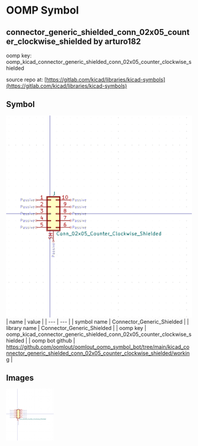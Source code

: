 # OOMP Symbol  
## connector_generic_shielded_conn_02x05_counter_clockwise_shielded  by arturo182  
  
oomp key: oomp_kicad_connector_generic_shielded_conn_02x05_counter_clockwise_shielded  
  
source repo at: [https://gitlab.com/kicad/libraries/kicad-symbols](https://gitlab.com/kicad/libraries/kicad-symbols)  
## Symbol  
  
[![working.png](working_600.png)](working.png)  
| name | value | 
| --- | --- | 
| symbol name | Connector_Generic_Shielded | 
| library name | Connector_Generic_Shielded | 
| oomp key | oomp_kicad_connector_generic_shielded_conn_02x05_counter_clockwise_shielded | 
| oomp bot github | https://github.com/oomlout/oomlout_oomp_symbol_bot/tree/main/kicad_connector_generic_shielded_conn_02x05_counter_clockwise_shielded/working | 
## Images  
  
[![working.png](working_140.png)](working.png)  
